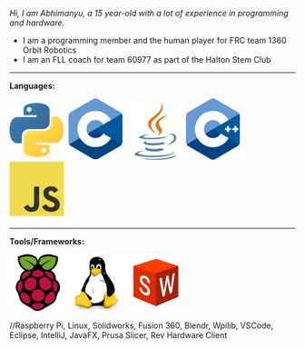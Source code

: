_Hi, I am Abhimanyu, a 15 year-old with a lot of experience in programming and hardware._

 - I am a programming member and the human player for FRC team 1360 Orbit Robotics
 - I am an FLL coach for team 60977 as part of the Halton Stem Club


__________________________________________________________________________

**Languages:**

![Python Logo](Python_logo_small_1inch_mrk2.png) ![C Logo](C_logo_small_1inch.png) ![java Logo](Java_logo_small_1inch_mrk2.png) ![C++ logo](C++_logo_small_1inch.png) ![JavaScript Logo](JS_logo_small_1inch.png)


__________________________________________________________________________

**Tools/Frameworks:**

![Raspberry Pi](Rasp_logo_small_1inch.png) ![Linux Logo](Linux_logo_small_1inch.png) ![Solidworks Logo](SolidWorks_logo_small_1inch.png)

//Raspberry Pi, Linux, Solidworks, Fusion 360, Blendr, Wpilib, VSCode, Eclipse, IntelliJ, JavaFX, Prusa Slicer, Rev Hardware Client
